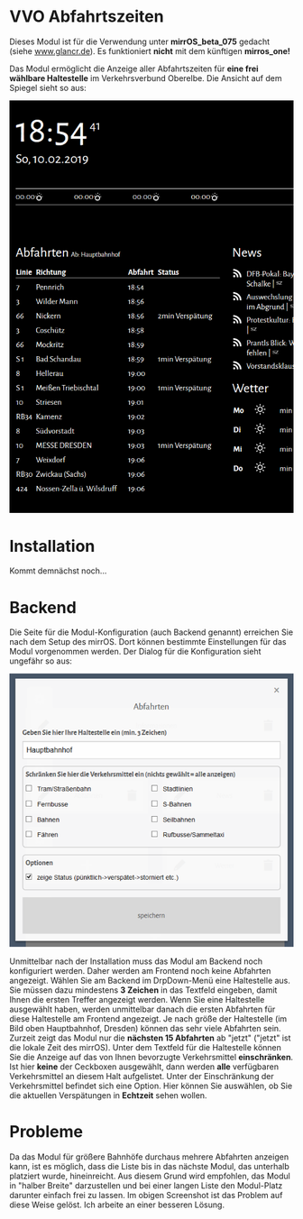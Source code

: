# VVO Abfahrtszeiten
Dieses Modul ist für die Verwendung unter **mirrOS_beta_075** gedacht (siehe www.glancr.de). Es funktioniert **nicht** mit dem künftigen **mirros_one!**

Das Modul ermöglicht die Anzeige aller Abfahrtszeiten für **eine frei wählbare Haltestelle** im Verkehrsverbund Oberelbe. Die Ansicht auf dem Spiegel sieht so aus:

![Modulansicht](https://github.com/cmette/mirrOS_vvo/blob/master/assets/ReadmeImage1.png "VVO Abfahrten - Ansicht Frontend")

# Installation
Kommt demnächst noch...

# Backend
Die Seite für die Modul-Konfiguration (auch Backend genannt) erreichen Sie nach dem Setup des mirrOS. Dort können bestimmte Einstellungen für das Modul vorgenommen werden. Der Dialog für die Konfiguration sieht ungefähr so aus:

![Modulansicht](https://github.com/cmette/mirrOS_vvo/blob/master/assets/ReadmeImage2.png "VVO Abfahrten - Ansicht Backend")

Unmittelbar nach der Installation muss das Modul am Backend noch konfiguriert werden. Daher werden am Frontend noch keine Abfahrten angezeigt. Wählen Sie am Backend im DrpDown-Menü eine Haltestelle aus. Sie müssen dazu mindestens **3 Zeichen** in das Textfeld eingeben, damit Ihnen die ersten Treffer angezeigt werden.
Wenn Sie eine Haltestelle ausgewählt haben, werden unmittelbar danach die ersten Abfahrten für diese Haltestelle am Frontend angezeigt. Je nach größe der Haltestelle (im Bild oben Hauptbahnhof, Dresden) können das sehr viele Abfahrten sein. Zurzeit zeigt das Modul nur die **nächsten 15 Abfahrten** ab "jetzt" ("jetzt" ist die lokale Zeit des mirrOS).
Unter dem Textfeld für die Haltestelle können Sie die Anzeige auf das von Ihnen bevorzugte Verkehrsmittel **einschränken**. Ist hier **keine** der Ceckboxen ausgewählt, dann werden **alle** verfügbaren Verkehrsmittel an diesem Halt aufgelistet.
Unter der Einschränkung der Verkehrsmittel befindet sich eine Option. Hier können Sie auswählen, ob Sie die aktuellen Verspätungen in **Echtzeit** sehen wollen. 

# Probleme
Da das Modul für größere Bahnhöfe durchaus mehrere Abfahrten anzeigen kann, ist es möglich, dass die Liste bis in das nächste Modul, das unterhalb platziert wurde, hineinreicht. Aus diesem Grund wird empfohlen, das Modul in "halber Breite" darzustellen und bei einer langen Liste den Modul-Platz darunter einfach frei zu lassen. Im obigen Screenshot ist das Problem auf diese Weise gelöst. Ich arbeite an einer besseren Lösung.

